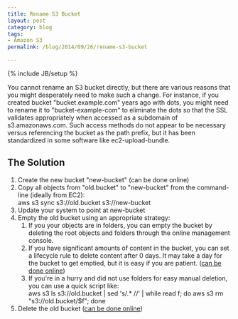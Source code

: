 ```yaml
---
title: Rename S3 Bucket
layout: post
category: blog
tags:
- Amazon S3
permalink: /blog/2014/09/26/rename-s3-bucket

---
```

{% include JB/setup %}
<div id="node-339" class="node node-blog node-promoted">
  <div class="content clearfix">
    <div class="field field-name-body field-type-text-with-summary field-label-hidden"><div class="field-items"><div class="field-item even"><p>You cannot rename an S3 bucket directly, but there are various reasons that you might desperately need to make such a change. For instance, if you created bucket "bucket.example.com" years ago with dots, you might need to rename it to "bucket-example-com" to eliminate the dots so that the SSL validates appropriately when accessed as a subdomain of s3.amazonaws.com. Such access methods do not appear to be necessary versus referencing the bucket as the path prefix, but it has been standardized in some software like ec2-upload-bundle.</p>
<!--break-->
<h2>
	The Solution</h2>
<ol><li>
		Create the new bucket "new-bucket" (can be done online)</li>
	<li>
		Copy all objects from "old.bucket" to "new-bucket" from the command-line (ideally from EC2):<br />
		aws s3 sync s3://old.bucket s3://new-bucket</li>
	<li>
		Update your system to point at new-bucket</li>
	<li>
		Empty the old bucket using an appropriate strategy:
		<ol><li>
				If you your objects are in folders, you can empty the bucket by deleting the root objects and folders through the online management console.</li>
			<li>
				If you have significant amounts of content in the bucket, you can set a lifecycle rule to delete content after 0 days. It may take a day for the bucket to get emptied, but it is easy if you are patient. (<a href="http://docs.aws.amazon.com/AmazonS3/latest/dev/manage-lifecycle-using-console.html">can be done online</a>)</li>
			<li>
				If you're in a hurry and did not use folders for easy manual deletion, you can use a quick script like:<br />
				aws s3 ls s3://old.bucket | sed 's/.* //' | while read f; do aws s3 rm "s3://old.bucket/$f"; done</li>
		</ol></li>
	<li>
		Delete the old bucket (<a href="http://docs.aws.amazon.com/AmazonS3/latest/UG/DeletingaBucket.html">can be done online</a>)</li>
</ol></div></div></div>  </div>
</div>
